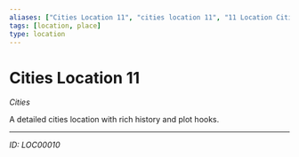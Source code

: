 ```yaml
---
aliases: ["Cities Location 11", "cities location 11", "11 Location Cities"]
tags: [location, place]
type: location
---
```


# Cities Location 11

*Cities*

A detailed cities location with rich history and plot hooks.

---
*ID: LOC00010*